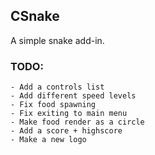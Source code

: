 ## CSnake

A simple snake add-in.

### TODO:
    - Add a controls list
    - Add different speed levels
    - Fix food spawning
    - Fix exiting to main menu
    - Make food render as a circle
    - Add a score + highscore
    - Make a new logo

